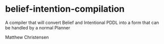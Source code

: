 # belief-intention-compilation
A compiler that will convert Belief and Intentional PDDL into a form that can be handled by a normal Planner

Matthew Christensen